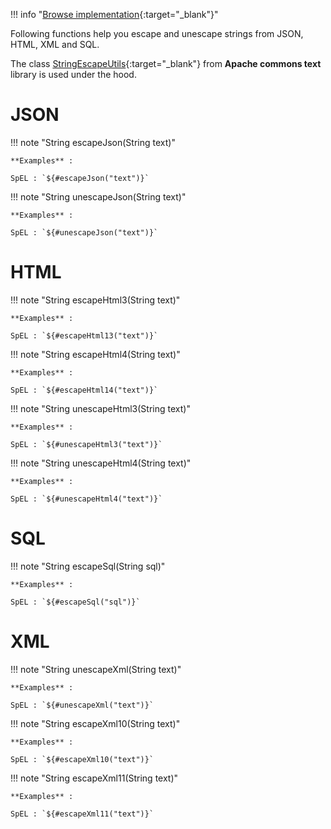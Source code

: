 <!--
  ~ SPDX-FileCopyrightText: 2017-2024 Enedis
  ~
  ~ SPDX-License-Identifier: Apache-2.0
  ~
-->

!!! info "[Browse implementation](https://github.com/chutney-testing/chutney/blob/main/chutney/action-impl/src/main/java/com/chutneytesting/action/function/EscapeFunctions.java){:target="_blank"}"

Following functions help you escape and unescape strings from JSON, HTML, XML and SQL.

The class [StringEscapeUtils](https://commons.apache.org/proper/commons-text/javadocs/api-release/org/apache/commons/text/StringEscapeUtils.html){:target="_blank"}
from **Apache commons text** library is used under the hood.

# JSON

!!! note "String escapeJson(String text)"

    **Examples** :

    SpEL : `${#escapeJson("text")}`

!!! note "String unescapeJson(String text)"

    **Examples** :

    SpEL : `${#unescapeJson("text")}`

# HTML

!!! note "String escapeHtml3(String text)"

    **Examples** :

    SpEL : `${#escapeHtml13("text")}`

!!! note "String escapeHtml4(String text)"

    **Examples** :

    SpEL : `${#escapeHtml14("text")}`

!!! note "String unescapeHtml3(String text)"

    **Examples** :

    SpEL : `${#unescapeHtml3("text")}`

!!! note "String unescapeHtml4(String text)"

    **Examples** :

    SpEL : `${#unescapeHtml4("text")}`

# SQL

!!! note "String escapeSql(String sql)"

    **Examples** :

    SpEL : `${#escapeSql("sql")}`

# XML

!!! note "String unescapeXml(String text)"

    **Examples** :

    SpEL : `${#unescapeXml("text")}`

!!! note "String escapeXml10(String text)"

    **Examples** :

    SpEL : `${#escapeXml10("text")}`

!!! note "String escapeXml11(String text)"

    **Examples** :

    SpEL : `${#escapeXml11("text")}`

